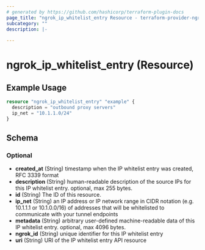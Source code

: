 ```yaml
---
# generated by https://github.com/hashicorp/terraform-plugin-docs
page_title: "ngrok_ip_whitelist_entry Resource - terraform-provider-ngrok"
subcategory: ""
description: |-
  
---
```


# ngrok_ip_whitelist_entry (Resource)



## Example Usage

```terraform
resource "ngrok_ip_whitelist_entry" "example" {
  description = "outbound proxy servers"
  ip_net = "10.1.1.0/24"
}
```

<!-- schema generated by tfplugindocs -->
## Schema

### Optional

- **created_at** (String) timestamp when the IP whitelist entry was created, RFC 3339 format
- **description** (String) human-readable description of the source IPs for this IP whitelist entry. optional, max 255 bytes.
- **id** (String) The ID of this resource.
- **ip_net** (String) an IP address or IP network range in CIDR notation (e.g. 10.1.1.1 or 10.1.0.0/16) of addresses that will be whitelisted to communicate with your tunnel endpoints
- **metadata** (String) arbitrary user-defined machine-readable data of this IP whitelist entry. optional, max 4096 bytes.
- **ngrok_id** (String) unique identifier for this IP whitelist entry
- **uri** (String) URI of the IP whitelist entry API resource


